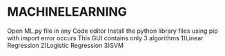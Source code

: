 ﻿# MACHINELEARNING
Open ML.py file in any Code editor
Install the python library files using pip with import error occurs
This GUI contains only 3 algorithms 1)Linear Regression 2)Logistic Regression 3)SVM
